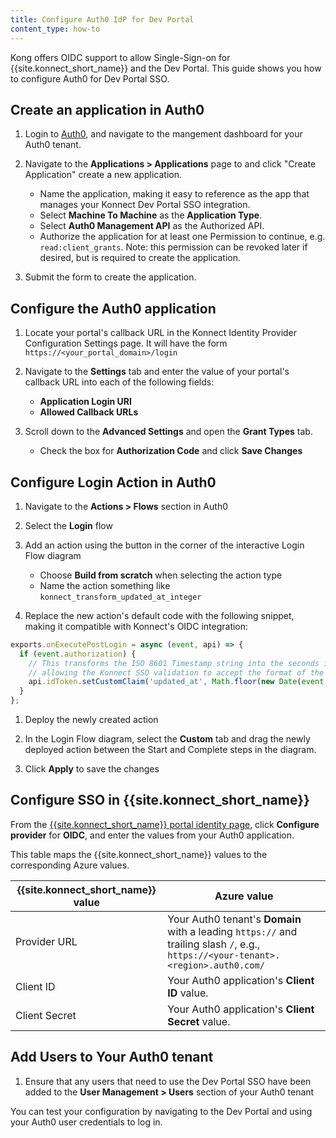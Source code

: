 ```yaml
---
title: Configure Auth0 IdP for Dev Portal
content_type: how-to
---
```


Kong offers OIDC support to allow Single-Sign-on for {{site.konnect_short_name}} and the Dev Portal. This guide shows you how to configure Auth0 for Dev Portal SSO.

## Create an application in Auth0

1. Login to [Auth0](https://auth0.com/), and navigate to the mangement dashboard for your Auth0 tenant.

1. Navigate to the **Applications > Applications** page to and click "Create Application" create a new application.

    * Name the application, making it easy to reference as the app that manages your Konnect Dev Portal SSO integration.
    * Select **Machine To Machine** as the **Application Type**.
    * Select **Auth0 Management API** as the Authorized API.
    * Authorize the application for at least one Permission to continue, e.g. `read:client_grants`. Note: this permission can be revoked later if desired, but is required to create the application.

1. Submit the form to create the application.

## Configure the Auth0 application

1. Locate your portal's callback URL in the Konnect Identity Provider Configuration Settings page. It will have the form `https://<your_portal_domain>/login`
1. Navigate to the **Settings** tab and enter the value of your portal's callback URL into each of the following fields:

    * **Application Login URI**
    * **Allowed Callback URLs**

1. Scroll down to the **Advanced Settings** and open the **Grant Types** tab.

    * Check the box for **Authorization Code** and click **Save Changes**

## Configure Login Action in Auth0

1. Navigate to the **Actions > Flows** section in Auth0

1. Select the **Login** flow

1. Add an action using the button in the corner of the interactive Login Flow diagram

    * Choose **Build from scratch** when selecting the action type
    * Name the action something like `konnect_transform_updated_at_integer`

1. Replace the new action's default code with the following snippet, making it compatible with Konnect's OIDC integration:

```js
exports.onExecutePostLogin = async (event, api) => {
  if (event.authorization) {
    // This transforms the ISO 8601 Timestamp string into the seconds integer representation that is expected for the OIDC standard,
    // allowing the Konnect SSO validation to accept the format of the `updated_at` property when parsing the token claim.
    api.idToken.setCustomClaim('updated_at', Math.floor(new Date(event.user.updated_at).getTime()/1000))
  }
};
```

1. Deploy the newly created action

1. In the Login Flow diagram, select the **Custom** tab and drag the newly deployed action between the Start and Complete steps in the diagram.

1. Click **Apply** to save the changes

## Configure SSO in {{site.konnect_short_name}}

From the [{{site.konnect_short_name}} portal identity page](https://cloud.konghq.com/portal/portal-settings#identity), click **Configure provider** for **OIDC**, and enter the values from your Auth0 application.

This table maps the {{site.konnect_short_name}} values to the corresponding Azure values. 

| {{site.konnect_short_name}} value      | Azure value |
| ----------- | ----------- |
| Provider URL      | Your Auth0 tenant's **Domain** with a leading `https://` and trailing slash `/`, e.g., `https://<your-tenant>.<region>.auth0.com/` |
| Client ID   | Your Auth0 application's **Client ID** value.        |
| Client Secret | Your Auth0 application's **Client Secret** value.|

## Add Users to Your Auth0 tenant

1. Ensure that any users that need to use the Dev Portal SSO have been added to the **User Management > Users** section of your Auth0 tenant
 

You can test your configuration by navigating to the Dev Portal and using your Auth0 user credentials to log in.
